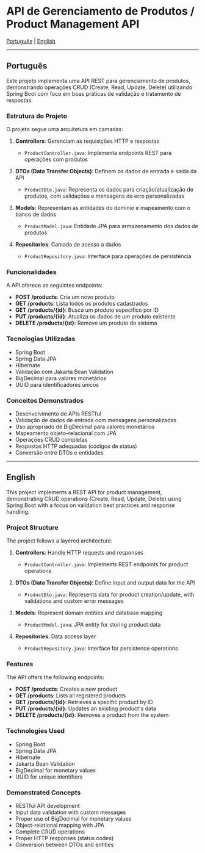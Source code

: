 # API de Gerenciamento de Produtos / Product Management API

[Português](#português) | [English](#english)

---

<a id="português"></a>
## Português

Este projeto implementa uma API REST para gerenciamento de produtos, demonstrando operações CRUD (Create, Read, Update, Delete) utilizando Spring Boot com foco em boas práticas de validação e tratamento de respostas.

### Estrutura do Projeto

O projeto segue uma arquitetura em camadas:

1. **Controllers**: Gerenciam as requisições HTTP e respostas
   - `ProductController.java`: Implementa endpoints REST para operações com produtos

2. **DTOs (Data Transfer Objects)**: Definem os dados de entrada e saída da API
   - `ProductDto.java`: Representa os dados para criação/atualização de produtos, com validações e mensagens de erro personalizadas

3. **Models**: Representam as entidades do domínio e mapeamento com o banco de dados
   - `ProductModel.java`: Entidade JPA para armazenamento dos dados de produtos

4. **Repositories**: Camada de acesso a dados
   - `ProductRepository.java`: Interface para operações de persistência

### Funcionalidades

A API oferece os seguintes endpoints:

- **POST /products**: Cria um novo produto
- **GET /products**: Lista todos os produtos cadastrados
- **GET /products/{id}**: Busca um produto específico por ID
- **PUT /products/{id}**: Atualiza os dados de um produto existente
- **DELETE /products/{id}**: Remove um produto do sistema

### Tecnologias Utilizadas

- Spring Boot
- Spring Data JPA
- Hibernate
- Validação com Jakarta Bean Validation
- BigDecimal para valores monetários
- UUID para identificadores únicos

### Conceitos Demonstrados

- Desenvolvimento de APIs RESTful
- Validação de dados de entrada com mensagens personalizadas
- Uso apropriado de BigDecimal para valores monetários
- Mapeamento objeto-relacional com JPA
- Operações CRUD completas
- Respostas HTTP adequadas (códigos de status)
- Conversão entre DTOs e entidades

---

<a id="english"></a>
## English

This project implements a REST API for product management, demonstrating CRUD operations (Create, Read, Update, Delete) using Spring Boot with a focus on validation best practices and response handling.

### Project Structure

The project follows a layered architecture:

1. **Controllers**: Handle HTTP requests and responses
   - `ProductController.java`: Implements REST endpoints for product operations

2. **DTOs (Data Transfer Objects)**: Define input and output data for the API
   - `ProductDto.java`: Represents data for product creation/update, with validations and custom error messages

3. **Models**: Represent domain entities and database mapping
   - `ProductModel.java`: JPA entity for storing product data

4. **Repositories**: Data access layer
   - `ProductRepository.java`: Interface for persistence operations

### Features

The API offers the following endpoints:

- **POST /products**: Creates a new product
- **GET /products**: Lists all registered products
- **GET /products/{id}**: Retrieves a specific product by ID
- **PUT /products/{id}**: Updates an existing product's data
- **DELETE /products/{id}**: Removes a product from the system

### Technologies Used

- Spring Boot
- Spring Data JPA
- Hibernate
- Jakarta Bean Validation
- BigDecimal for monetary values
- UUID for unique identifiers

### Demonstrated Concepts

- RESTful API development
- Input data validation with custom messages
- Proper use of BigDecimal for monetary values
- Object-relational mapping with JPA
- Complete CRUD operations
- Proper HTTP responses (status codes)
- Conversion between DTOs and entities
